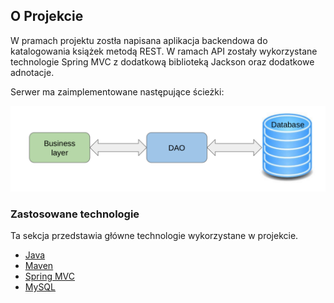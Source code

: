 ## O Projekcie

W pramach projektu zostła napisana aplikacja backendowa do katalogowania książek metodą REST. W ramach API zostały
wykorzystane technologie Spring MVC z dodatkową biblioteką Jackson oraz dodatkowe adnotacje. 

Serwer ma zaimplementowane następujące ścieżki:

![Screenshot](https://github.com/yarim83/szkola_programowania/blob/master/src/pl/coderslab/screens/DAO.png)

### Zastosowane technologie
Ta sekcja przedstawia główne technologie wykorzystane w projekcie.
* [Java](https://docs.oracle.com/en/java/)
* [Maven](https://maven.apache.org/)
* [Spring MVC](https://docs.spring.io/spring/docs/3.2.x/spring-framework-reference/html/mvc.html)
* [MySQL](https://www.mysql.com/)
